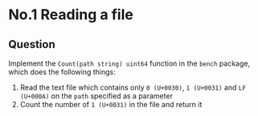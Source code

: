 # No.1 Reading a file

## Question

Implement the `Count(path string) uint64` function in the `bench` package, which does the following things:

1. Read the text file which contains only `0 (U+0030)`, `1 (U+0031)` and `LF (U+000A)` on the `path` specified as a parameter
2. Count the number of `1 (U+0031)` in the file and return it

